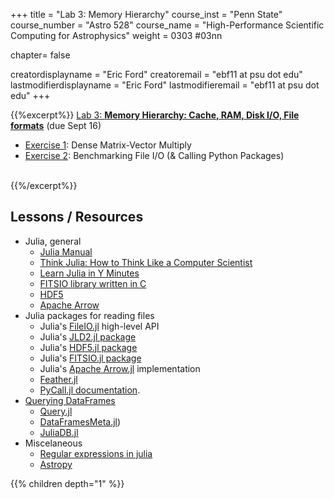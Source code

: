 +++
title = "Lab 3: Memory Hierarchy"
course_inst = "Penn State"
course_number = "Astro 528"
course_name = "High-Performance Scientific Computing for Astrophysics"
weight = 0303  #03nn

chapter= false

creatordisplayname = "Eric Ford"
creatoremail = "ebf11 at psu dot edu"
lastmodifierdisplayname = "Eric Ford"
lastmodifieremail = "ebf11 at psu dot edu"
+++


{{%excerpt%}}
[Lab 3: **Memory Hierarchy: Cache, RAM, Disk I/O, File formats**](https://github.com/PsuAstro528/lab3-start) (due Sept 16)
<br />
- [Exercise 1](https://psuastro528.github.io/lab3-start/ex1.html): Dense Matrix-Vector Multiply
- [Exercise 2](https://psuastro528.github.io/lab3-start/ex2.html): Benchmarking File I/O (& Calling Python Packages)
<!-- - Exercise 2: DataFrames, Join, Query -->
<br>
<!--
[Lab 3 Git Repository](https://github.com/PsuAstro528/lab3-start)
- [Exercise 1: Benchmarking File I/O & Calling Python Packages](https://nbviewer.jupyter.org/github/PsuAstro528/lab3-start/blob/master/ex1.ipynb)
- [Exercise 2: DataFrames, Join, Query](https://nbviewer.jupyter.org/github/PsuAstro528/lab3-start/blob/master/ex2.ipynb)
- [Exercise 3: Dense Matrix-Vector Multiply](https://nbviewer.jupyter.org/github/PsuAstro528/lab3-start/blob/master/ex1.ipynb)
-->
{{%/excerpt%}}

## Lessons / Resources
- Julia, general
   - [Julia Manual](http://docs.julialang.org/en/v1/)
   - [Think Julia: How to Think Like a Computer Scientist](https://benlauwens.github.io/ThinkJulia.jl/latest/book.html)
   - [Learn Julia in Y Minutes](https://learnxinyminutes.com/docs/julia/)
   - [FITSIO library written in C](https://heasarc.gsfc.nasa.gov/fitsio/)
   - [HDF5](https://www.hdfgroup.org/solutions/hdf5/)
   - [Apache Arrow](https://arrow.apache.org/)
- Julia packages for reading files
   - Julia's [FileIO.jl](https://github.com/JuliaIO/FileIO.jl) high-level API
   - Julia's [JLD2.jl package](https://github.com/JuliaIO/JLD2.jl)
   - Julia's [HDF5.jl package](https://github.com/JuliaIO/HDF5.jl)
   - Julia's [FITSIO.jl package](https://github.com/JuliaAstro/FITSIO.jl)
   - Julia's [Apache Arrow.jl](https://github.com/JuliaData/Arrow.jl) implementation
   - [Feather.jl](http://juliadata.github.io/Feather.jl/stable/)
   - [PyCall.jl documentation](https://github.com/JuliaPy/PyCall.jl#types).
- [Querying DataFrames](https://dataframes.juliadata.org/stable/man/querying_frameworks/)
   - [Query.jl](http://www.queryverse.org/Query.jl/stable/gettingstarted/)
   - [DataFramesMeta.jl](https://github.com/JuliaData/DataFramesMeta.jl))
   - [JuliaDB.jl](https://github.com/JuliaData/JuliaDB.jl)
- Miscelaneous
   - [Regular expressions in julia](https://docs.julialang.org/en/v1/manual/strings/index.html#Regular-Expressions-1)
   - [Astropy](http://docs.astropy.org)


{{% children depth="1" %}}
